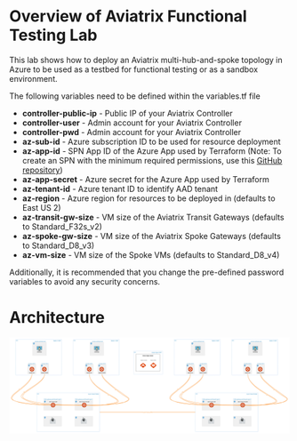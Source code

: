 # Overview of Aviatrix Functional Testing Lab 
This lab shows how to deploy an Aviatrix multi-hub-and-spoke topology in Azure to be used as a testbed for functional testing or as a sandbox environment.   

The following variables need to be defined within the variables.tf file

- **controller-public-ip** - Public IP of your Aviatrix Controller
- **controller-user** - Admin account for your Aviatrix Controller
- **controller-pwd** - Admin account for your Aviatrix Controller
- **az-sub-id** - Azure subscription ID to be used for resource deployment
- **az-app-id** - SPN App ID of the Azure App used by Terraform (Note: To create an SPN with the minimum required permissions, use this [GitHub repository](https://github.com/AviatrixSystems/terraform-aviatrix-azure-controller/tree/master/modules/aviatrix_controller_azure))
- **az-app-secret** - Azure secret for the Azure App used by Terraform
- **az-tenant-id** - Azure tenant ID to identify AAD tenant
- **az-region** - Azure region for resources to be deployed in (defaults to East US 2)
- **az-transit-gw-size** - VM size of the Aviatrix Transit Gateways (defaults to Standard_F32s_v2)
- **az-spoke-gw-size** - VM size of the Aviatrix Spoke Gateways (defaults to Standard_D8_v3)
- **az-vm-size** - VM size of the Spoke VMs (defaults to Standard_D8_v4)

Additionally, it is recommended that you change the pre-defined password variables to avoid any security concerns. 

# Architecture

![Reference Architecture](https://raw.githubusercontent.com/Emanuel-Sifuentes/AviatrixLabs/main/Perf%20Test/Virtual%20Functional%20Testing.png)